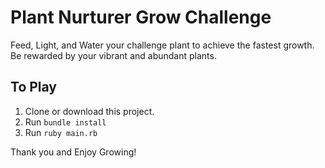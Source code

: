 # Plant Nurturer Grow Challenge
Feed, Light, and Water your challenge plant to achieve the fastest growth. Be rewarded by your vibrant and abundant plants.

## To Play
1. Clone or download this project.
2. Run ```bundle install```
3. Run ```ruby main.rb```

Thank you and Enjoy Growing!
